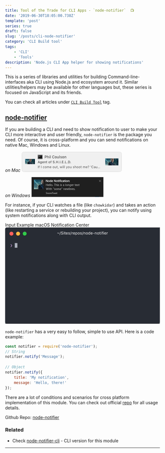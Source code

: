 ```yaml
---
title: Tool of the Trade for CLI Apps - `node-notifier`  📺
date: '2019-06-30T18:05:00.738Z'
template: 'post'
series: true
draft: false
slug: '/posts/cli-node-notifier'
category: 'CLI Build tool'
tags:
    - 'CLI'
    - 'Tools'
description: 'Node.js CLI App helper for showing notifications'
---
```


This is a series of libraries and utilities for building Command-line-interfaces aka CLI using Node.js and ecosystem around it. Similar utilities/helpers may be available for other languages but, these series is focused on JavaScript and its friends.

You can check all articles under [`CLI Build Tool`](/category/cli-build-tool/) tag.

## [node-notifier](https://github.com/mikaelbr/node-notifier)

If you are building a CLI and need to show notification to user to make your CLI more interactive and user friendly, `node-notifier` is the package you need. Of course, it is cross-platform and you can send notifications on native Mac, Windows and Linux.

_on Mac_
![Screenshot](./nodenotifier1.png)

_on Windows_
![Screenshot](./nodenotifier2.png)

For instance, if your CLI watches a file (like `chowkidar`) and takes an action (like restarting a service or rebuilding your project), you can notify using system notifications along with CLI output.

Input Example macOS Notification Center
![Screenshot](./node-notifier.gif)

`node-notifier` has a very easy to follow, simple to use API. Here is a code example:

```javascript
const notifier = require('node-notifier');
// String
notifier.notify('Message');

// Object
notifier.notify({
	title: 'My notification',
	message: 'Hello, there!'
});
```

There are a lot of conditions and scenarios for cross platform implementation of this module.
You can check out official [repo](https://github.com/mikaelbr/node-notifier) for all usage details.

Github Repo: [node-notifier](https://github.com/mikaelbr/node-notifier)

### Related

-   Check [node-notifier-cli](https://github.com/mikaelbr/node-notifier-cli) - CLI version for this module

---
